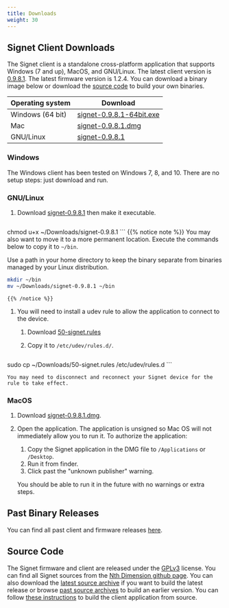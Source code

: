 ```yaml
---
title: Downloads
weight: 30
---
```


## Signet Client Downloads

The Signet client is a standalone cross-platform application that supports Windows (7 and up), MacOS, and GNU/Linux. The latest client version is [0.9.8.1](/signet/release-notes/20180120_signet-client-0.9.8-notes).  The latest firmware version is 1.2.4. You can download a binary image below or download the [source code](#source-code) to build your own binaries.

Operating system      | Download
----------------------|---------------
Windows (64 bit)      | [signet-0.9.8.1-64bit.exe](https://nthdimtech.com/downloads/signet-releases/0.9.8/windows/signet-0.9.8.1-64bit.exe)
Mac                   | [signet-0.9.8.1.dmg](https://nthdimtech.com/downloads/signet-releases/0.9.8/macos/signet-0.9.8.1.dmg)
GNU/Linux             | [signet-0.9.8.1](https://nthdimtech.com/downloads/signet-releases/0.9.8/gnu-linux/signet-0.9.8.1)

### Windows

The Windows client has been tested on Windows 7, 8, and 10. There are no setup steps: just download and run.

### GNU/Linux

1. Download
[signet-0.9.8.1](https://nthdimtech.com/downloads/signet-releases/0.9.8/gnu-linux/signet-0.9.8.1)
then make it executable.

	```bash
chmod u+x ~/Downloads/signet-0.9.8.1
	```
	{{% notice note %}}
You may also want to move it to a more permanent location. Execute the commands below to copy
it to `~/bin`.

Use a path in your home directory to keep the binary separate from binaries managed by
your Linux distribution.

```bash
mkdir ~/bin
mv ~/Downloads/signet-0.9.8.1 ~/bin
```
	{{% /notice %}}

1. You will need to install a udev
rule to allow the application to connect to the device.

	1. Download [50-signet.rules](https://nthdimtech.com/downloads/signet-releases/0.9.8/gnu-linux/50-signet.rules)
	1. Copy it to `/etc/udev/rules.d/`.

		```bash
sudo cp ~/Downloads/50-signet.rules /etc/udev/rules.d
		```

	You may need to disconnect and reconnect your Signet device for the rule to take effect.

### MacOS

1. Download [signet-0.9.8.1.dmg](https://nthdimtech.com/downloads/signet-releases/0.9.8/macos/signet-0.9.8.1.dmg).
1. Open the application.
	The application is unsigned so Mac OS will not immediately allow you to run it. To authorize the application:
	1. Copy the Signet application in the DMG file to `/Applications` or `/Desktop`.
	1. Run it from finder.
	1. Click past the "unknown publisher" warning.

	You should be able to run it in the future 
	with no warnings or extra steps.

## Past Binary Releases

You can find all past client and firmware releases [here](https://nthdimtech.com/downloads/signet-releases).

## Source Code

The Signet firmware and client are released under the [GPLv3](https://www.gnu.org/licenses/gpl.txt) license. You can find all Signet sources from the [Nth Dimension github page](https://www.github.com/nthdimtech). You can also download the [latest source archive](https://nthdimtech.com/downloads/signet-releases/sources/signet-desktop-client-0.9.8.1.tar.bz2) if you want to build the latest release or browse [past source archives](https://nthdimtech.com/downloads/signet-releases/sources/) to build an earlier version. You can
follow [these instructions](/signet/building-from-source) to build the client application from source.
